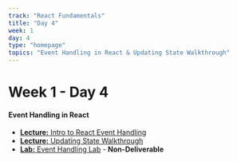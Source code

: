 ```yaml
---
track: "React Fundamentals"
title: "Day 4"
week: 1
day: 4
type: "homepage"
topics: "Event Handling in React & Updating State Walkthrough"
---
```



# Week 1 - Day 4

#### Event Handling in React
- [**Lecture:** Intro to React Event Handling](/react-fundamentals/week-1/day-4/lecture-materials/event-handling-in-react/)
- [**Lecture:** Updating State Walkthrough](/react-fundamentals/week-1/day-4/lecture-materials/updating-state-walkthrough/)
- [**Lab:** Event Handling Lab](/react-fundamentals/week-1/day-4/labs/react-event-handling-and-program-logic-lab/) - **Non-Deliverable**